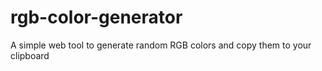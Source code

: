 # rgb-color-generator
A simple web tool to generate random RGB colors and copy them to your clipboard
